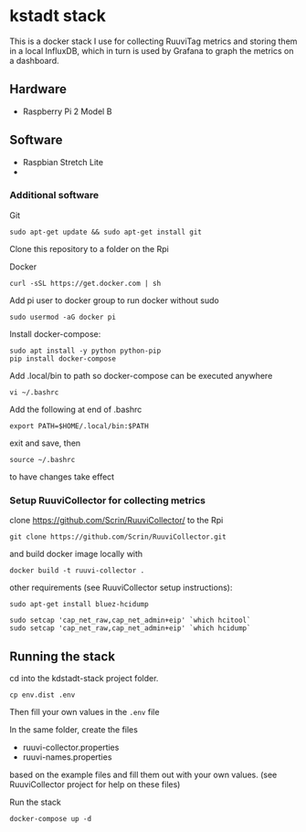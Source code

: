 # kstadt stack

This is a docker stack I use for collecting RuuviTag metrics and storing them in a local InfluxDB, which in turn is used by Grafana to graph the metrics on a dashboard.

## Hardware

- Raspberry Pi 2 Model B

## Software
- Raspbian Stretch Lite
- 

### Additional software



Git
```
sudo apt-get update && sudo apt-get install git
```

Clone this repository to a folder on the Rpi


Docker
```
curl -sSL https://get.docker.com | sh
```

Add pi user to docker group to run docker without sudo

```
sudo usermod -aG docker pi
```

Install docker-compose:
```
sudo apt install -y python python-pip
pip install docker-compose
```

Add .local/bin to path so docker-compose can be executed anywhere
```
vi ~/.bashrc
```

Add the following at end of .bashrc
```
export PATH=$HOME/.local/bin:$PATH
```
exit and save, then
```
source ~/.bashrc
```
to have changes take effect


### Setup RuuviCollector for collecting metrics

clone https://github.com/Scrin/RuuviCollector/ to the Rpi

```
git clone https://github.com/Scrin/RuuviCollector.git
```

and build docker image locally with

```
docker build -t ruuvi-collector .
```

other requirements (see RuuviCollector setup instructions): 
```
sudo apt-get install bluez-hcidump
```

```
sudo setcap 'cap_net_raw,cap_net_admin+eip' `which hcitool`
sudo setcap 'cap_net_raw,cap_net_admin+eip' `which hcidump`
```


## Running the stack

cd into the kdstadt-stack project folder. 
```
cp env.dist .env
```
Then fill your own values in the ```.env``` file

In the same folder, create the files
- ruuvi-collector.properties
- ruuvi-names.properties

based on the example files and fill them out with your own values. (see RuuviCollector project for help on these files)

Run the stack
```
docker-compose up -d
```
